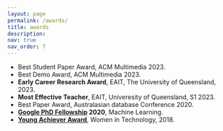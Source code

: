 ```yaml
---
layout: page
permalink: /awards/
title: awards
description: 
nav: true
nav_order: 7
---
```

- Best Student Paper Award, ACM Multimedia 2023.
- Best Demo Award, ACM Multimedia 2023.
- **Early Career Research Award**, EAIT, The University of Queensland, 2023.
- **Most Effective Teacher**, EAIT, Univeresity of Queensland, S1 2023.
- Best Paper Award, Australasian database Conference 2020.
- **[Google PhD Fellowship](https://research.google/outreach/phd-fellowship/recipients/?category=2020) 2020**, Machine Learning.
- **[Young Achiever Award](https://wit.org.au/awards/2018-award-winners/)**, Women in Technology, 2018. 

